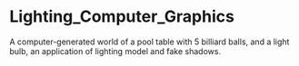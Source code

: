 # Lighting_Computer_Graphics
 A computer-generated  world of a pool table with 5 billiard balls, and a light bulb, an application of lighting model and fake shadows.
